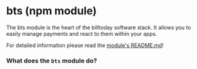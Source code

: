 # bts (npm module)

The bts module is the heart of the billtoday software stack. It allows you to easily manage payments and react to them within your apps.

For detailed information please read the [module's README.md](https://www.npmjs.com/package/bts)!

### What does the `bts` module do?